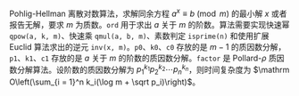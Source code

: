 Pohlig-Hellman 离散对数算法，求解同余方程 $a^x \equiv b \pmod m$ 的最小解 $x$ 或者报告无解，要求 $m$ 为质数。`ord` 用于求出 $a$ 关于 $m$ 的阶数。算法需要实现快速幂 `qpow(a, k, m)`、快速乘 `qmul(a, b, m)`、素数判定 `isprime(n)` 和使用扩展 Euclid 算法求出的逆元 `inv(x, m)`。`p0`、`k0`、`c0` 存放的是 $m - 1$ 的质因数分解，`p1`、`k1`、`c1` 存放的是 $a$ 关于 $m$ 的阶数的质因数分解。`factor` 是 Pollard-$ρ$ 质因数分解算法。设阶数的质因数分解为 $p_1^{k_1}p_2^{k_2}\cdots p_n^{k_n}$，则时间复杂度为 $\mathrm O\left(\sum_{i = 1}^n k_i(\log m + \sqrt p_i)\right)$。

